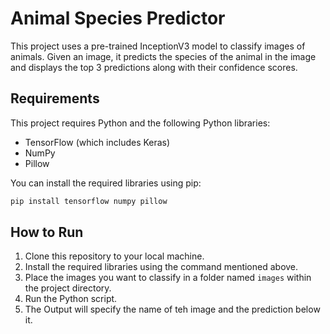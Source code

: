 # Animal Species Predictor

This project uses a pre-trained InceptionV3 model to classify images of animals. Given an image, it predicts the species of the animal in the image and displays the top 3 predictions along with their confidence scores.

## Requirements

This project requires Python and the following Python libraries:

- TensorFlow (which includes Keras)
- NumPy
- Pillow

You can install the required libraries using pip:

```bash
pip install tensorflow numpy pillow
```

## How to Run

1. Clone this repository to your local machine.
2. Install the required libraries using the command mentioned above.
3. Place the images you want to classify in a folder named `images` within the project directory.
4. Run the Python script.
5. The Output will specify the name of teh image and the prediction below it.
